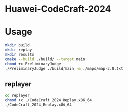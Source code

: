 # Huawei-CodeCraft-2024

# Usage

```bash
mkdir build
mkdir replay
mkdir results
cmake --build ./build/ --target main
chmod +x PreliminaryJudge
./PreliminaryJudge ./build/main -m ./maps/map-3.8.txt
```


## replayer

```bash
cd replayer
chmod +x ./CodeCraft_2024_Replay.x86_64
./CodeCraft_2024_Replay.x86_64
```

